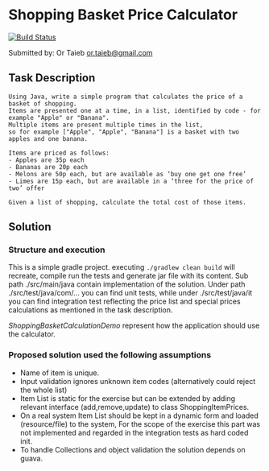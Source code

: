 # Shopping Basket Price Calculator
[![Build Status](https://travis-ci.org/ortaieb/shopping-basket-calculator.svg?branch=master)](https://travis-ci.org/ortaieb/shopping-basket-calculator)

Submitted by: Or Taieb <or.taieb@gmail.com>

## Task Description

```
Using Java, write a simple program that calculates the price of a basket of shopping.
Items are presented one at a time, in a list, identified by code - for example "Apple" or "Banana".
Multiple items are present multiple times in the list, 
so for example ["Apple", "Apple", "Banana"] is a basket with two apples and one banana.

Items are priced as follows:
- Apples are 35p each
- Bananas are 20p each
- Melons are 50p each, but are available as ‘buy one get one free’
- Limes are 15p each, but are available in a ‘three for the price of two’ offer

Given a list of shopping, calculate the total cost of those items.
```

## Solution

### Structure and execution
This is a simple gradle project. executing `./gradlew clean build` will recreate, compile run the 
 tests and generate jar file with its content.
Sub path ./src/main/java contain implementation of the solution.
Under path ./src/test/java/com/... you can find unit tests, while under ./src/test/java/it you can 
find integration test reflecting the price list and special prices calculations as mentioned in the 
task description.

*ShoppingBasketCalculationDemo* represent how the application should use the calculator.

### Proposed solution used the following assumptions

* Name of item is unique.
* Input validation ignores unknown item codes (alternatively could reject the whole list)
* Item List is static for the exercise but can be extended by adding relevant interface (add,remove,update) 
 to class ShoppingItemPrices.
* On a real system Item List should be kept in a dynamic form and loaded (resource/file) to the system, For the 
 scope of the exercise this part was not implemented and regarded in the integration tests as hard coded init.
* To handle Collections and object validation the solution depends on guava.
